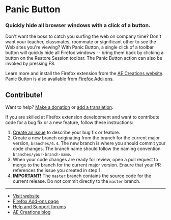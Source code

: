 # Panic Button
### Quickly hide all browser windows with a click of a button.

Don't want the boss to catch you surfing the web on company time?  Don't want your teacher, classmates, roommate or significant other to see the Web sites you're viewing?  With Panic Button, a single click of a toolbar button will quickly hide all Firefox windows -- bring them back by clicking a button on the Restore Session toolbar.  The Panic Button action can also be invoked by pressing F8.

Learn more and install the Firefox extension from the [AE Creations website](https://aecreations.sourceforge.io/panicbutton/).  Panic Button is also available from [Firefox Add-ons](https://addons.mozilla.org/en-US/firefox/addon/panic-button/).

## Contribute!

Want to help?  [Make a donation](https://liberapay.com/aecreations/) or [add a translation](https://crowdin.com/project/aecreations-panic-button).

If you are skilled at Firefox extension development and want to contribute code for a bug fix or a new feature, follow these instructions:

1. [Create an issue](https://github.com/aecreations/panicbutton/issues/new) to describe your bug fix or feature.
2. Create a new branch originating from the branch for the current major version, `branches/4.4`.  The new branch is where you should commit your code changes.  The branch name should follow the naming convention `branches/your-branch-name`.
3. When your code changes are ready for review, open a pull request to merge to the branch for the current major version.  Ensure that your PR references the issue you created in step 1.
4. **IMPORTANT!**  The `master` branch contains the source code for the current release.  Do not commit directly to the `master` branch.


---

* [Visit website](https://aecreations.io/panicbutton/index.php)
* [Firefox Add-ons page](https://addons.mozilla.org/firefox/addon/panic-button/)
* [Help and Support forums](https://aecreations.io/forums)
* [AE Creations blog](https://aecreations.blogspot.com/)
